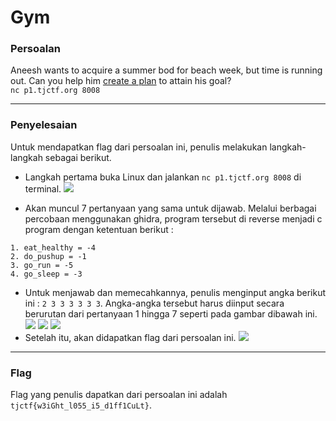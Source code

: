 # Gym

### Persoalan

Aneesh wants to acquire a summer bod for beach week, but time is running out. Can you help him [create a plan](https://github.com/Bhaskaraa/EAS_Keamanan-Web-dan-Aplikasi_05311840000007/blob/master/Reversing/Gym/flag-Gym) to attain his goal? \
`nc p1.tjctf.org 8008`
____________________________________

### Penyelesaian

Untuk mendapatkan flag dari persoalan ini, penulis melakukan langkah-langkah sebagai berikut.
- Langkah pertama buka Linux dan jalankan `nc p1.tjctf.org 8008` di terminal. 
![](https://github.com/Bhaskaraa/EAS_Keamanan-Web-dan-Aplikasi_05311840000007/blob/master/Reversing/Gym/g1.png)

- Akan muncul 7 pertanyaan yang sama untuk dijawab. Melalui berbagai percobaan menggunakan ghidra, program tersebut di reverse menjadi c program dengan ketentuan berikut :
```
1. eat_healthy = -4
2. do_pushup = -1
3. go_run = -5
4. go_sleep = -3
```
- Untuk menjawab dan memecahkannya, penulis menginput angka berikut ini : ` 2 3 3 3 3 3 3 `. Angka-angka tersebut harus diinput secara berurutan dari pertanyaan 1 hingga 7 seperti pada gambar dibawah ini.
![](https://github.com/Bhaskaraa/EAS_Keamanan-Web-dan-Aplikasi_05311840000007/blob/master/Reversing/Gym/g2.png)
![](https://github.com/Bhaskaraa/EAS_Keamanan-Web-dan-Aplikasi_05311840000007/blob/master/Reversing/Gym/g3.png)
![](https://github.com/Bhaskaraa/EAS_Keamanan-Web-dan-Aplikasi_05311840000007/blob/master/Reversing/Gym/g4.png)
- Setelah itu, akan didapatkan flag dari persoalan ini.
![](https://github.com/Bhaskaraa/EAS_Keamanan-Web-dan-Aplikasi_05311840000007/blob/master/Reversing/Gym/g5.png)
____________________________________

### Flag

Flag yang penulis dapatkan dari persoalan ini adalah `tjctf{w3iGht_l055_i5_d1ff1CuLt}`.
